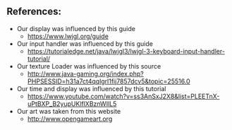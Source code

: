 ## References:
* Our display was influenced by this guide
	- https://www.lwjgl.org/guide
* Our input handler was influenced by this guide
	- https://tutorialedge.net/java/lwjgl3/lwjgl-3-keyboard-input-handler-tutorial/
* Our texture Loader was influenced by this source
	- http://www.java-gaming.org/index.php?PHPSESSID=h31a7ct4qqlgrl1fij7857dcv5&topic=25516.0
* Our time and display was influenced by this tutorial
	- https://www.youtube.com/watch?v=ss3AnSxJ2X8&list=PLEETnX-uPtBXP_B2yupUKlflXBznWIlL5
* Our art was taken from this website
	- http://www.opengameart.org
